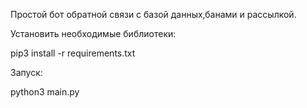 Простой бот обратной связи с базой данных,банами и рассылкой.

Установить необходимые библиотеки:

pip3 install -r requirements.txt

Запуск:

python3 main.py
